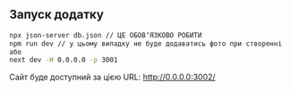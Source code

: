 ## Запуск додатку

```bash
npx json-server db.json // ЦЕ ОБОВʼЯЗКОВО РОБИТИ
npm run dev // у цьому випадку не буде додаватись фото при створенні
або
next dev -H 0.0.0.0 -p 3001
```

Сайт буде доступний за цією URL:
http://0.0.0.0:3002/